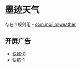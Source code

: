 # 墨迹天气

存在 1 规则组 - [com.moji.mjweather](/src/apps/com.moji.mjweather.ts)

## 开屏广告

- [快照-0](https://i.gkd.li/import/13544242)
- [快照-1](https://i.gkd.li/import/13709986)
